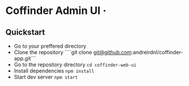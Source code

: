 # Coffinder Admin UI &middot; 

## Quickstart

* Go to your preffered directory
* Clone the repository ````git clone git@github.com:andreirdnl/coffinder-app.git```
* Go to the repository directory ````cd coffinder-web-ui````
* Install dependencies ````npm install````
* Start dev server ````npm start````
